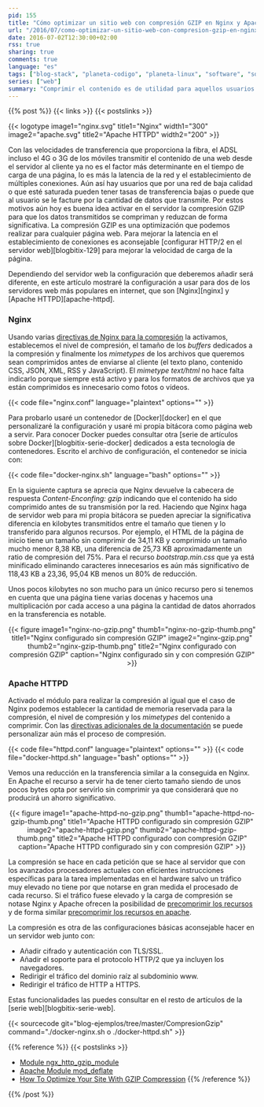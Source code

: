 ```yaml
---
pid: 155
title: "Cómo optimizar un sitio web con compresión GZIP en Nginx y Apache HTTPD"
url: "/2016/07/como-optimizar-un-sitio-web-con-compresion-gzip-en-nginx-y-apache-httpd/"
date: 2016-07-02T12:30:00+02:00
rss: true
sharing: true
comments: true
language: "es"
tags: ["blog-stack", "planeta-codigo", "planeta-linux", "software", "software-libre"]
series: ["web"]
summary: "Comprimir el contenido es de utilidad para aquellos usuarios a los que se les factura por los datos transmitidos o tienen límites de transferencia en sus contratos con los proveedores de banda ancha o red móvil. Modificando la configuración del servidor web que usemos haremos que nuestra página o aplicación web comprima el contenido que envía a los navegadores de los usuarios reduciendo los datos transferidos y optimizando el sitio web."
---
```


{{% post %}}
{{< links >}}
{{< postslinks >}}

{{< logotype image1="nginx.svg" title1="Nginx" width1="300" image2="apache.svg" title2="Apache HTTPD" width2="200" >}}

Con las velocidades de transferencia que proporciona la fibra, el ADSL incluso el 4G o 3G de los móviles transmitir el contenido de una web desde el servidor al cliente ya no es el factor más determinante en el tiempo de carga de una página, lo es más la latencia de la red y el establecimiento de múltiples conexiones. Aún así hay usuarios que por una red de baja calidad o que esté saturada pueden tener tasas de transferencia bajas o puede que al usuario se le facture por la cantidad de datos que transmite. Por estos motivos aún hoy es buena idea activar en el servidor la compresión GZIP para que los datos transmitidos se compriman y reduzcan de forma significativa. La compresión GZIP es una optimización que podemos realizar para cualquier página web. Para mejorar la latencia en el establecimiento de conexiones es aconsejable [configurar HTTP/2 en el servidor web][blogbitix-129] para mejorar la velocidad de carga de la página.

Dependiendo del servidor web la configuración que deberemos añadir será diferente, en este artículo mostraré la configuración a usar para dos de los servidores web más populares en internet, que son [Nginx][nginx] y [Apache HTTPD][apache-httpd].

### Nginx

Usando varias [directivas de Nginx para la compresión](http://nginx.org/en/docs/http/ngx_http_gzip_module.html) la activamos, establecemos el nivel de compresión, el tamaño de los _buffers_ dedicados a la compresión y finalmente los _mimetypes_ de los archivos que queremos sean comprimidos antes de enviarse al cliente (el texto plano, contenido CSS, JSON, XML, RSS y JavaScript). El _mimetype_ _text/html_ no hace falta indicarlo porque siempre está activo y para los formatos de archivos que ya están comprimidos es innecesario como fotos o vídeos.

{{< code file="nginx.conf" language="plaintext" options="" >}}

Para probarlo usaré un contenedor de [Docker][docker] en el que personalizaré la configuración y usaré mi propia bitácora como página web a servir. Para conocer Docker puedes consultar otra [serie de artículos sobre Docker][blogbitix-serie-docker] dedicados a esta tecnología de contenedores. Escrito el archivo de configuración, el contenedor se inicia con:

{{< code file="docker-nginx.sh" language="bash" options="" >}}

En la siguiente captura se aprecia que Nginx devuelve la cabecera de respuesta _Content-Enconfing: gzip_ indicando que el contenido ha sido comprimido antes de su transmisión por la red. Haciendo que Nginx haga de servidor web para mi propia bitácora se pueden apreciar la significativa diferencia en kilobytes transmitidos entre el tamaño que tienen y lo transferido para algunos recursos. Por ejemplo, el HTML de la página de inicio tiene un tamaño sin comprimir de 34,11 KB y comprimido un tamaño mucho menor 8,38 KB, una diferencia de 25,73 KB aproximadamente un ratio de compresión del 75%. Para el recurso _bootstrap.min.css_ que ya está minificado eliminando caracteres innecesarios es aún más significativo de 118,43 KB a 23,36, 95,04 KB menos un 80% de reducción.

Unos pocos kilobytes no son mucho para un único recurso pero si tenemos en cuenta que una página tiene varias docenas y hacemos una multiplicación por cada acceso a una página la cantidad de datos ahorrados en la transferencia es notable.

<div class="media" style="text-align: center;">
    {{< figure
        image1="nginx-no-gzip.png" thumb1="nginx-no-gzip-thumb.png" title1="Nginx configurado sin compresión GZIP"
        image2="nginx-gzip.png" thumb2="nginx-gzip-thumb.png" title2="Nginx configurado con compresión GZIP"
        caption="Nginx configurado sin y con compresión GZIP" >}}
</div>

### Apache HTTPD

Activado el módulo para realizar la compresión al igual que el caso de Nginx podemos establecer la cantidad de memoria reservada para la compresión, el nivel de compresión y los _mimetypes_ del contenido a comprimir. Con las [directivas adicionales de la documentación](http://httpd.apache.org/docs/current/mod/mod_deflate.html) se puede personalizar aún más el proceso de compresión.

{{< code file="httpd.conf" language="plaintext" options="" >}}
{{< code file="docker-httpd.sh" language="bash" options="" >}}

Vemos una reducción en la transferencia similar a la conseguida en Nginx. En Apache el recurso a servir ha de tener cierto tamaño siendo de unos pocos bytes opta por servirlo sin comprimir ya que considerará que no producirá un ahorro significativo.

<div class="media" style="text-align: center;">
    {{< figure
        image1="apache-httpd-no-gzip.png" thumb1="apache-httpd-no-gzip-thumb.png" title1="Apache HTTPD configurado sin compresión GZIP"
        image2="apache-httpd-gzip.png" thumb2="apache-httpd-gzip-thumb.png" title2="Apache HTTPD configurado con compresión GZIP"
        caption="Apache HTTPD configurado sin y con compresión GZIP" >}}
</div>

La compresión se hace en cada petición que se hace al servidor que con los avanzados procesadores actuales con eficientes instrucciones específicas para la tarea implementadas en el hardware salvo un tráfico muy elevado no tiene por que notarse en gran medida el procesado de cada recurso. Si el tráfico fuese elevado y la carga de compresión se notase Nginx y Apache ofrecen la posibilidad de [precomprimir los recursos](http://nginx.org/en/docs/http/ngx_http_gzip_static_module.html) y de forma similar [precomprimir los recursos en apache](http://httpd.apache.org/docs/current/mod/mod_deflate.html#precompressed).

La compresión es otra de las configuraciones básicas aconsejable hacer en un servidor web junto con:

* Añadir cifrado y autenticación con TLS/SSL.
* Añadir el soporte para el protocolo HTTP/2 que ya incluyen los navegadores.
* Redirigir el tráfico del dominio raíz al subdominio www.
* Redirigir el tráfico de HTTP a HTTPS.

Estas funcionalidades las puedes consultar en el resto de artículos de la [serie web][blogbitix-serie-web].

{{< sourcecode git="blog-ejemplos/tree/master/CompresionGzip" command="./docker-nginx.sh o ./docker-httpd.sh" >}}

{{% reference %}}
{{< postslinks >}}
* [Module ngx_http_gzip_module](http://nginx.org/en/docs/http/ngx_http_gzip_module.html)
* [Apache Module mod_deflate](http://httpd.apache.org/docs/current/mod/mod_deflate.html)
* [How To Optimize Your Site With GZIP Compression](http://betterexplained.com/articles/how-to-optimize-your-site-with-gzip-compression/)
{{% /reference %}}

{{% /post %}}
